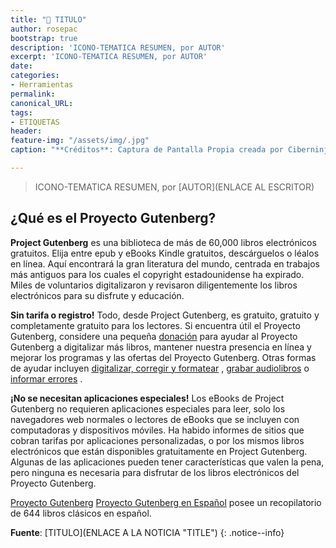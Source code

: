 ```yaml
---
title: "🔨 TITULO"
author: rosepac
bootstrap: true
description: 'ICONO-TEMATICA RESUMEN, por AUTOR'
excerpt: 'ICONO-TEMATICA RESUMEN, por AUTOR'
date: 
categories:
- Herramientas
permalink:
canonical_URL:
tags:
- ETIQUETAS
header:
feature-img: "/assets/img/.jpg"
caption: "**Créditos**: Captura de Pantalla Propia creada por Ciberninjas"

---
```

> ICONO-TEMATICA RESUMEN, por [AUTOR](ENLACE AL ESCRITOR)

<!-- CONTENIDO -->

## ¿Qué es el Proyecto Gutenberg?
**Project Gutenberg** es una biblioteca de más de 60,000 libros electrónicos gratuitos. Elija entre epub y eBooks Kindle gratuitos, descárguelos o léalos en línea. Aquí encontrará la gran literatura del mundo, centrada en trabajos más antiguos para los cuales el copyright estadounidense ha expirado. Miles de voluntarios digitalizaron y revisaron diligentemente los libros electrónicos para su disfrute y educación.

**Sin tarifa o registro!** Todo, desde Project Gutenberg, es gratuito, gratuito y completamente gratuito para los lectores. Si encuentra útil el Proyecto Gutenberg, considere una pequeña [donación](https://www.gutenberg.org/wiki/Gutenberg:Project_Gutenberg_Needs_Your_Donation) para ayudar al Proyecto Gutenberg a digitalizar más libros, mantener nuestra presencia en línea y mejorar los programas y las ofertas del Proyecto Gutenberg. Otras formas de ayudar incluyen [digitalizar, corregir y formatear](https://www.pgdp.net/) , [grabar audiolibros](https://librivox.org/) o [informar errores](https://www.gutenberg.org/wiki/Gutenberg:Contact_Information#Electronic_Mail) .

**¡No se necesitan aplicaciones especiales!** Los eBooks de Project Gutenberg no requieren aplicaciones especiales para leer, solo los navegadores web normales o lectores de eBooks que se incluyen con computadoras y dispositivos móviles. Ha habido informes de sitios que cobran tarifas por aplicaciones personalizadas, o por los mismos libros electrónicos que están disponibles gratuitamente en Project Gutenberg. Algunas de las aplicaciones pueden tener características que valen la pena, pero ninguna es necesaria para disfrutar de los libros electrónicos del Proyecto Gutenberg.

[Proyecto Gutenberg](https://kutt.it/proyecto-gutenberg)
[Proyecto Gutenberg en Español](https://kutt.it/proyecto-gutenberg-espanol) posee un recopilatorio de 644 libros clásicos en español.

**Fuente**: [TITULO](ENLACE A LA NOTICIA "TITLE")
{: .notice--info}